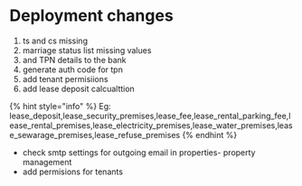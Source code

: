 # Deployment changes

1. ts and cs missing
2. marriage status list missing values
3. and TPN details to the bank
4. generate auth code for tpn
5. add tenant permisiions
6. add lease deposit calcualttion&#x20;

{% hint style="info" %}
Eg: lease\_deposit,lease\_security\_premises,lease\_fee,lease\_rental\_parking\_fee,lease\_rental\_premises,lease\_electricity\_premises,lease\_water\_premises,lease\_sewarage\_premises,lease\_refuse\_premises
{% endhint %}

* check smtp settings for outgoing email in properties-  property management&#x20;
* add permisions for tenants&#x20;

